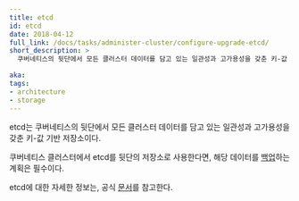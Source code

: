 ```yaml
---
title: etcd
id: etcd
date: 2018-04-12
full_link: /docs/tasks/administer-cluster/configure-upgrade-etcd/
short_description: >
  쿠버네티스의 뒷단에서 모든 클러스터 데이터를 담고 있는 일관성과 고가용성을 갖춘 키-값 기반 저장소.

aka: 
tags:
- architecture
- storage
---
```

etcd는 쿠버네티스의 뒷단에서 모든 클러스터 데이터를 담고 있는 일관성과 고가용성을 갖춘 키-값 기반 저장소이다.

<!--more-->

쿠버네티스 클러스터에서 etcd를 뒷단의 저장소로 사용한다면, 해당 데이터를 [백업](/docs/tasks/administer-cluster/configure-upgrade-etcd/#backing-up-an-etcd-cluster)하는 계획은 필수이다.

etcd에 대한 자세한 정보는, 공식 [문서](https://etcd.io/docs)를 참고한다.
